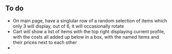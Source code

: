 ## To do

-   On main page, have a singlular row of a random selection of items which only 3 will display, out of 6, it will occasionally rotate
-   Cart will show a list of items with the top right displaying current profile, with the costs all added up below in a box, with the named items and their prices next to each other
-
